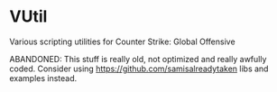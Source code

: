 VUtil
=====

Various scripting utilities for Counter Strike: Global Offensive

ABANDONED: This stuff is really old, not optimized and really awfully coded. Consider using https://github.com/samisalreadytaken libs and examples instead.
